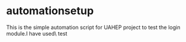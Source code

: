 # automationsetup
This is the simple automation script for UAHEP project to test the login module.I have used\ 
test
